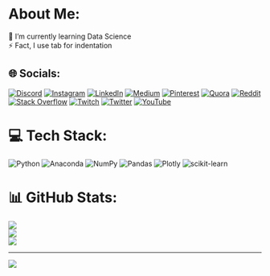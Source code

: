 # About Me:
🌱 I’m currently learning Data Science<br>⚡ Fact, I use tab for indentation


## 🌐 Socials:
[![Discord](https://img.shields.io/badge/Discord-%237289DA.svg?logo=discord&logoColor=white)](htttps://discord.gg/https://discord.gg/3bpkntpve2) [![Instagram](https://img.shields.io/badge/Instagram-%23E4405F.svg?logo=Instagram&logoColor=white)](https://instagram.com/by.sedd) [![LinkedIn](https://img.shields.io/badge/LinkedIn-%230077B5.svg?logo=linkedin&logoColor=white)](https://linkedin.com/in/felippe-menezes-615436237) [![Medium](https://img.shields.io/badge/Medium-12100E?logo=medium&logoColor=white)](https://medium.com/@@4drade) [![Pinterest](https://img.shields.io/badge/Pinterest-%23E60023.svg?logo=Pinterest&logoColor=white)](https://pinterest.com/4drade) [![Quora](https://img.shields.io/badge/Quora-%23B92B27.svg?logo=Quora&logoColor=white)](https://quora.com/profile/Felippe-Menezes-2) [![Reddit](https://img.shields.io/badge/Reddit-%23FF4500.svg?logo=Reddit&logoColor=white)](https://reddit.com/user/NumpyFliss) [![Stack Overflow](https://img.shields.io/badge/-Stackoverflow-FE7A16?logo=stack-overflow&logoColor=white)](https://stackoverflow.com/users/16122096) [![Twitch](https://img.shields.io/badge/Twitch-%239146FF.svg?logo=Twitch&logoColor=white)](https://twitch.tv/numpyfliss) [![Twitter](https://img.shields.io/badge/Twitter-%231DA1F2.svg?logo=Twitter&logoColor=white)](https://twitter.com/Felippe22770579) [![YouTube](https://img.shields.io/badge/YouTube-%23FF0000.svg?logo=YouTube&logoColor=white)](https://youtube.com/c/@felippemenezes6490) 

# 💻 Tech Stack:
![Python](https://img.shields.io/badge/python-3670A0?style=flat&logo=python&logoColor=ffdd54) ![Anaconda](https://img.shields.io/badge/Anaconda-%2344A833.svg?style=flat&logo=anaconda&logoColor=white) ![NumPy](https://img.shields.io/badge/numpy-%23013243.svg?style=flat&logo=numpy&logoColor=white) ![Pandas](https://img.shields.io/badge/pandas-%23150458.svg?style=flat&logo=pandas&logoColor=white) ![Plotly](https://img.shields.io/badge/Plotly-%233F4F75.svg?style=flat&logo=plotly&logoColor=white) ![scikit-learn](https://img.shields.io/badge/scikit--learn-%23F7931E.svg?style=flat&logo=scikit-learn&logoColor=white)
# 📊 GitHub Stats:
![](https://github-readme-stats.vercel.app/api?username=l0p0v&theme=dark&hide_border=false&include_all_commits=true&count_private=true)<br/>
![](https://github-readme-streak-stats.herokuapp.com/?user=l0p0v&theme=dark&hide_border=false)<br/>
![](https://github-readme-stats.vercel.app/api/top-langs/?username=l0p0v&theme=dark&hide_border=false&include_all_commits=true&count_private=true&layout=compact)

---
[![](https://visitcount.itsvg.in/api?id=l0p0v&icon=0&color=12)](https://visitcount.itsvg.in)

<!-- Proudly created with GPRM ( https://gprm.itsvg.in ) -->
